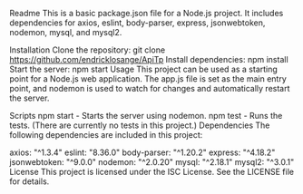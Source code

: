 Readme
This is a basic package.json file for a Node.js project. It includes dependencies for axios, eslint, body-parser, express, jsonwebtoken, nodemon, mysql, and mysql2.

Installation
Clone the repository: git clone https://github.com/endricklosange/ApiTp
Install dependencies: npm install
Start the server: npm start
Usage
This project can be used as a starting point for a Node.js web application. The app.js file is set as the main entry point, and nodemon is used to watch for changes and automatically restart the server.

Scripts
npm start - Starts the server using nodemon.
npm test - Runs the tests. (There are currently no tests in this project.)
Dependencies
The following dependencies are included in this project:

axios: "^1.3.4"
eslint: "8.36.0"
body-parser: "^1.20.2"
express: "^4.18.2"
jsonwebtoken: "^9.0.0"
nodemon: "^2.0.20"
mysql: "^2.18.1"
mysql2: "^3.0.1"
License
This project is licensed under the ISC License. See the LICENSE file for details.